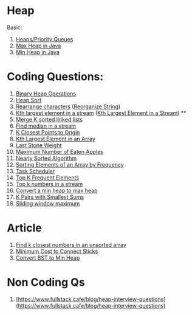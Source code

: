 # Heap

Basic:

1. [Heaps/Priority Queues](https://www.hackerearth.com/practice/data-structures/trees/heapspriority-queues/tutorial/)
2. [Max Heap in Java](https://www.geeksforgeeks.org/max-heap-in-java/)
3. [Min Heap in Java](https://www.geeksforgeeks.org/min-heap-in-java/)

# Coding Questions:

1. [Binary Heap Operations](https://practice.geeksforgeeks.org/problems/operations-on-binary-min-heap/1)
2. [Heap Sort](https://practice.geeksforgeeks.org/problems/heap-sort/1)
3. [Rearrange characters](https://practice.geeksforgeeks.org/problems/rearrange-characters/0) ([Reorganize String](https://leetcode.com/problems/reorganize-string/))
4. [Kth largest element in a stream](https://practice.geeksforgeeks.org/problems/kth-largest-element-in-a-stream/0) ([Kth Largest Element in a Stream](https://leetcode.com/problems/kth-largest-element-in-a-stream/)) **
5. [Merge K sorted linked lists](https://practice.geeksforgeeks.org/problems/merge-k-sorted-linked-lists/1)
6. [Find median in a stream](https://practice.geeksforgeeks.org/problems/find-median-in-a-stream-1587115620/1)
7. [K Closest Points to Origin](https://leetcode.com/problems/k-closest-points-to-origin/)
8. [Kth Largest Element in an Array](https://leetcode.com/problems/kth-largest-element-in-an-array/)
9. [Last Stone Weight](https://leetcode.com/problems/last-stone-weight/)
10. [Maximum Number of Eaten Apples](https://leetcode.com/problems/maximum-number-of-eaten-apples/)
11. [Nearly Sorted Algorithm](https://practice.geeksforgeeks.org/problems/nearly-sorted-algorithm/0)
12. [Sorting Elements of an Array by Frequency](https://practice.geeksforgeeks.org/problems/sorting-elements-of-an-array-by-frequency/0)
13. [Task Scheduler](https://leetcode.com/problems/task-scheduler/)
14. [Top K Frequent Elements](https://leetcode.com/problems/top-k-frequent-elements/)
15. [Top k numbers in a stream](https://practice.geeksforgeeks.org/problems/top-k-numbers3425/1)
16. [Convert a min heap to max heap](https://afteracademy.com/problems/convert-a-min-heap-to-max-heap)
17. [K Pairs with Smallest Sums](https://afteracademy.com/problems/k-pairs-with-smallest-sums)
18. [Sliding window maximum](https://afteracademy.com/problems/sliding-window-maximum)

# Article

1. [Find k closest numbers in an unsorted array](https://www.geeksforgeeks.org/find-k-closest-numbers-in-an-unsorted-array/)
2. [Minimum Cost to Connect Sticks](https://carlosbf.medium.com/top-amazon-questions-minimum-cost-to-connect-sticks-lc-1167-6e547e1715ac)
3. [Convert BST to Min Heap](https://www.geeksforgeeks.org/convert-bst-min-heap/)

# Non Coding Qs

1. [https://www.fullstack.cafe/blog/heap-interview-questions](https://www.fullstack.cafe/blog/heap-interview-questions)